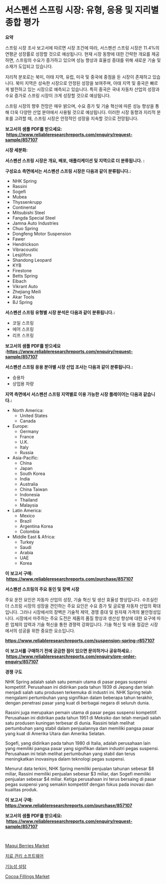<p><h1>서스펜션 스프링 시장: 유형, 응용 및 지리별 종합 평가</h1></p><p><strong>요약</strong></p>
<p><p>스프링 시장 조사 보고서에 따르면 시장 조건에 따라, 서스펜션 스프링 시장은 11.4%의 연평균 성장률로 성장할 것으로 예상됩니다. 현재 시장 동향에 대한 간략한 개요를 제공하면, 스프링의 수요가 증가하고 있으며 성능 향상과 효율성 증대를 위해 새로운 기술 및 소재가 도입되고 있습니다.</p><p>지리적 분포로는 북미, 아태 지역, 유럽, 미국 및 중국에 중점을 둔 시장이 존재하고 있습니다. 북미 지역은 성숙한 시장으로 안정된 성장을 보여주며, 아태 지역 및 중국은 빠르게 발전하고 있는 시장으로 예측되고 있습니다. 특히 중국은 국내 자동차 산업의 성장과 수요 증가로 스프링 시장이 크게 성장할 것으로 예상됩니다.</p><p>스프링 시장의 향후 전망은 매우 밝으며, 수요 증가 및 기술 혁신에 따른 성능 향상을 통해 더욱 다양한 산업 분야에서 사용될 것으로 예상됩니다. 이러한 시장 동향과 지리적 분포를 고려할 때, 스프링 시장은 안정적인 성장을 지속할 것으로 전망됩니다.</p></p>
<p><strong>보고서의 샘플 PDF를 받으세요: &nbsp;<a href="https://www.reliableresearchreports.com/enquiry/request-sample/857107">https://www.reliableresearchreports.com/enquiry/request-sample/857107</a></strong></p>
<p><strong>시장 세분화:</strong></p>
<p><strong> 서스펜션 스프링 시장은 개요, 배포, 애플리케이션 및 지역으로 더 분류됩니다. :</strong></p>
<p><strong>구성요소 측면에서는 서스펜션 스프링 시장은 다음과 같이 분류됩니다.:</strong></p>
<p><ul><li>NHK Spring</li><li>Rassini</li><li>Sogefi</li><li>Mubea</li><li>Thyssenkrupp</li><li>Continental</li><li>Mitsubishi Steel</li><li>Fangda Special Steel</li><li>Jamna Auto Industries</li><li>Chuo Spring</li><li>Dongfeng Motor Suspension</li><li>Fawer</li><li>Hendrickson</li><li>Vibracoustic</li><li>Lesjöfors</li><li>Shandong Leopard</li><li>KYB</li><li>Firestone</li><li>Betts Spring</li><li>Eibach</li><li>Vikrant Auto</li><li>Zhejiang Meili</li><li>Akar Tools</li><li>BJ Spring</li></ul></p>
<p><strong> 서스펜션 스프링 유형별 시장 분석은 다음과 같이 분류됩니다.:</strong></p>
<p><ul><li>코일 스프링</li><li>에어 스프링</li><li>리프 스프링</li></ul></p>
<p><strong>보고서의 샘플 PDF를 받으세요 :<a href="https://www.reliableresearchreports.com/enquiry/request-sample/857107">https://www.reliableresearchreports.com/enquiry/request-sample/857107</a></strong></p>
<p><strong> 서스펜션 스프링 응용 분야별 시장 산업 조사는 다음과 같이 분류됩니다.:</strong></p>
<p><ul><li>승용차</li><li>상업용 차량</li></ul></p>
<p><strong>지역 측면에서 서스펜션 스프링 지역별로 이용 가능한 시장 플레이어는 다음과 같습니다.:</strong></p>
<p><ul>
    <li>
        North America:
        <ul>
            <li>United States</li>
            <li>Canada</li>
        </ul>
    </li>
    <li>
        Europe:
        <ul>
            <li>Germany</li>
            <li>France</li>
            <li>U.K.</li>
            <li>Italy</li>
            <li>Russia</li>
        </ul>
    </li>
    <li>
        Asia-Pacific:
        <ul>
            <li>China</li>
            <li>Japan</li>
            <li>South Korea</li>
            <li>India</li>
            <li>Australia</li>
            <li>China Taiwan</li>
            <li>Indonesia</li>
            <li>Thailand</li>
            <li>Malaysia</li>
        </ul>
    </li>
    <li>
        Latin America:
        <ul>
            <li>Mexico</li>
            <li>Brazil</li>
            <li>Argentina Korea</li>
            <li>Colombia</li>
        </ul>
    </li>
    <li>
        Middle East & Africa:
        <ul>
            <li>Turkey</li>
            <li>Saudi</li>
            <li>Arabia</li>
            <li>UAE</li>
            <li>Korea</li>
        </ul>
    </li>
    </ul></p>
<p><strong>이 보고서 구매: &nbsp;<a href="https://www.reliableresearchreports.com/purchase/857107">https://www.reliableresearchreports.com/purchase/857107</a></strong></p>
<p><strong>서스펜션 스프링의 주요 동인 및 장벽 시장</strong></p>
<p><p>주요 운전 요인은 자동차 산업의 성장, 기술 혁신 및 생산 효율성 향상입니다. 수조실린더 스프링 시장의 성장을 견인하는 주요 요인은 수요 증가 및 글로벌 자동차 산업의 확대입니다. 그러나 시장에서의 장벽은 기술적 제약, 경쟁 증대 및 원자재 가격의 불안정성입니다. 시장에서 마주하는 주요 도전은 제품의 품질 향상과 생산성 향상에 대한 요구에 따른 업체의 압력과 기술 혁신을 통한 경쟁력 강화입니다. 기술 혁신 및 비용 절감은 시장에서의 성공을 위한 중요한 요소입니다.</p></p>
<p><strong><a href="https://www.reliableresearchreports.com/suspension-spring-r857107">https://www.reliableresearchreports.com/suspension-spring-r857107</a></strong></p>
<p><strong>이 보고서를 구매하기 전에 궁금한 점이 있으면 문의하거나 공유하세요.: &nbsp;<a href="https://www.reliableresearchreports.com/enquiry/pre-order-enquiry/857107">https://www.reliableresearchreports.com/enquiry/pre-order-enquiry/857107</a></strong></p>
<p><strong>경쟁 구도</strong></p>
<p><p>NHK Spring adalah salah satu pemain utama di pasar pegas suspensi kompetitif. Perusahaan ini didirikan pada tahun 1939 di Jepang dan telah menjadi salah satu produsen terkemuka di industri ini. NHK Spring telah mengalami pertumbuhan yang signifikan dalam beberapa tahun terakhir, dengan penetrasi pasar yang kuat di berbagai negara di seluruh dunia.</p><p>Rassini juga merupakan pemain utama di pasar pegas suspensi kompetitif. Perusahaan ini didirikan pada tahun 1951 di Meksiko dan telah menjadi salah satu produsen kuningan terbesar di dunia. Rassini telah melihat pertumbuhan yang stabil dalam penjualannya dan memiliki pangsa pasar yang kuat di Amerika Utara dan Amerika Selatan.</p><p>Sogefi, yang didirikan pada tahun 1980 di Italia, adalah perusahaan lain yang memiliki pangsa pasar yang signifikan dalam industri pegas suspensi. Perusahaan ini telah melihat pertumbuhan yang stabil dan terus meningkatkan inovasinya dalam teknologi pegas suspensi.</p><p>Menurut data terkini, NHK Spring memiliki penjualan tahunan sebesar $8 miliar, Rassini memiliki penjualan sebesar $3 miliar, dan Sogefi memiliki penjualan sebesar $4 miliar. Ketiga perusahaan ini terus bersaing di pasar pegas suspensi yang semakin kompetitif dengan fokus pada inovasi dan kualitas produk.</p></p>
<p><strong>이 보고서 구매: &nbsp; <a href="https://www.reliableresearchreports.com/purchase/857107">https://www.reliableresearchreports.com/purchase/857107</a></strong></p>
<p><strong>보고서의 샘플 PDF를 받으세요: &nbsp;<a href="https://www.reliableresearchreports.com/enquiry/request-sample/857107">https://www.reliableresearchreports.com/enquiry/request-sample/857107</a></strong><strong></strong></p>
<p>&nbsp;</p>
<p><p><a href="https://github.com/yemakinde/Market-Research-Report-List-2/blob/main/maqui-berries-market.md">Maqui Berries Market</a></p><p><a href="https://github.com/trmesnao7959541/Market-Research-Report-List-1/blob/main/479918817099.md">치료 관리 소프트웨어</a></p><p><a href="https://github.com/vsn7qpua81q/Market-Research-Report-List-1/blob/main/125910017100.md">기능성 설탕</a></p><p><a href="https://github.com/jsmusil/Market-Research-Report-List-2/blob/main/cocoa-fillings-market.md">Cocoa Fillings Market</a></p></p>